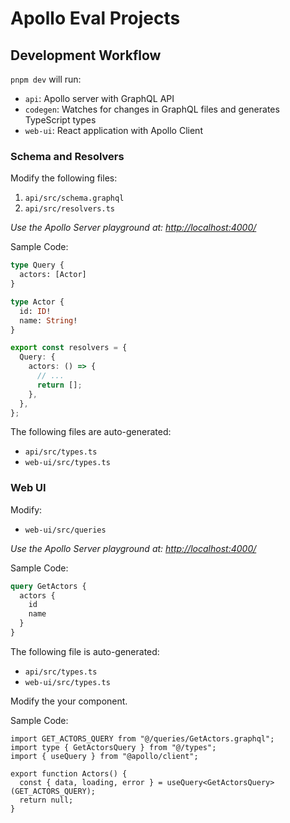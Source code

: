 # Apollo Eval Projects

## Development Workflow

`pnpm dev` will run:

- `api`: Apollo server with GraphQL API
- `codegen`: Watches for changes in GraphQL files and generates TypeScript types
- `web-ui`: React application with Apollo Client

### Schema and Resolvers

Modify the following files:

1. `api/src/schema.graphql`
1. `api/src/resolvers.ts`

_Use the Apollo Server playground at: [http://localhost:4000/](http://localhost:4000/)_

Sample Code:

```graphql
type Query {
  actors: [Actor]
}

type Actor {
  id: ID!
  name: String!
}
```

```ts
export const resolvers = {
  Query: {
    actors: () => {
      // ...
      return [];
    },
  },
};
```

The following files are auto-generated:

- `api/src/types.ts`
- `web-ui/src/types.ts`

### Web UI

Modify:

- `web-ui/src/queries`

_Use the Apollo Server playground at: [http://localhost:4000/](http://localhost:4000/)_

Sample Code:

```graphql
query GetActors {
  actors {
    id
    name
  }
}
```

The following file is auto-generated:

- `api/src/types.ts`
- `web-ui/src/types.ts`

Modify the your component.

Sample Code:

```tsx
import GET_ACTORS_QUERY from "@/queries/GetActors.graphql";
import type { GetActorsQuery } from "@/types";
import { useQuery } from "@apollo/client";

export function Actors() {
  const { data, loading, error } = useQuery<GetActorsQuery>(GET_ACTORS_QUERY);
  return null;
}
```
